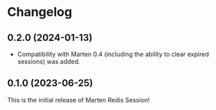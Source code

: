 # Changelog

## 0.2.0 (2024-01-13)

* Compatibility with Marten 0.4 (including the ability to clear expired sessions) was added.

## 0.1.0 (2023-06-25)

This is the initial release of Marten Redis Session!
